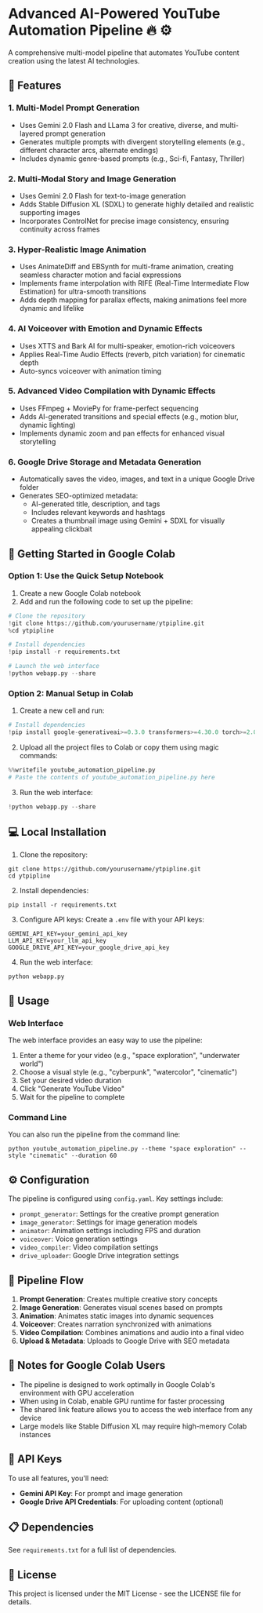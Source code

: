 # Advanced AI-Powered YouTube Automation Pipeline 🔥 ⚙️

A comprehensive multi-model pipeline that automates YouTube content creation using the latest AI technologies.

## 🌟 Features

### 1. Multi-Model Prompt Generation
- Uses Gemini 2.0 Flash and LLama 3 for creative, diverse, and multi-layered prompt generation
- Generates multiple prompts with divergent storytelling elements (e.g., different character arcs, alternate endings)
- Includes dynamic genre-based prompts (e.g., Sci-fi, Fantasy, Thriller)

### 2. Multi-Modal Story and Image Generation
- Uses Gemini 2.0 Flash for text-to-image generation
- Adds Stable Diffusion XL (SDXL) to generate highly detailed and realistic supporting images
- Incorporates ControlNet for precise image consistency, ensuring continuity across frames

### 3. Hyper-Realistic Image Animation
- Uses AnimateDiff and EBSynth for multi-frame animation, creating seamless character motion and facial expressions
- Implements frame interpolation with RIFE (Real-Time Intermediate Flow Estimation) for ultra-smooth transitions
- Adds depth mapping for parallax effects, making animations feel more dynamic and lifelike

### 4. AI Voiceover with Emotion and Dynamic Effects
- Uses XTTS and Bark AI for multi-speaker, emotion-rich voiceovers
- Applies Real-Time Audio Effects (reverb, pitch variation) for cinematic depth
- Auto-syncs voiceover with animation timing

### 5. Advanced Video Compilation with Dynamic Effects
- Uses FFmpeg + MoviePy for frame-perfect sequencing
- Adds AI-generated transitions and special effects (e.g., motion blur, dynamic lighting)
- Implements dynamic zoom and pan effects for enhanced visual storytelling

### 6. Google Drive Storage and Metadata Generation
- Automatically saves the video, images, and text in a unique Google Drive folder
- Generates SEO-optimized metadata:
  - AI-generated title, description, and tags
  - Includes relevant keywords and hashtags
  - Creates a thumbnail image using Gemini + SDXL for visually appealing clickbait

## 🚀 Getting Started in Google Colab

### Option 1: Use the Quick Setup Notebook

1. Create a new Google Colab notebook
2. Add and run the following code to set up the pipeline:

```python
# Clone the repository
!git clone https://github.com/yourusername/ytpipline.git
%cd ytpipline

# Install dependencies
!pip install -r requirements.txt

# Launch the web interface
!python webapp.py --share
```

### Option 2: Manual Setup in Colab

1. Create a new cell and run:
```python
# Install dependencies
!pip install google-generativeai>=0.3.0 transformers>=4.30.0 torch>=2.0.0 torchvision>=0.15.0 diffusers>=0.21.0 accelerate>=0.21.0 moviepy>=1.0.3 tensorflow>=2.12.0 opencv-python>=4.7.0 ftfy>=6.1.1 scipy>=1.10.1 tqdm>=4.65.0 pydrive>=1.3.1 gradio>=3.36.1 numpy>=1.24.3 Pillow>=9.5.0 matplotlib>=3.7.2 python-dotenv>=1.0.0 omegaconf>=2.3.0 einops>=0.6.1 pyngrok>=6.0.0 ffmpeg-python>=0.2.0 google-auth>=2.22.0 google-auth-oauthlib>=1.0.0 google-auth-httplib2>=0.1.0 google-api-python-client>=2.97.0 PyYAML>=6.0.1
```

2. Upload all the project files to Colab or copy them using magic commands:
```python
%%writefile youtube_automation_pipeline.py
# Paste the contents of youtube_automation_pipeline.py here
```

3. Run the web interface:
```python
!python webapp.py --share
```

## 💻 Local Installation

1. Clone the repository:
```
git clone https://github.com/yourusername/ytpipline.git
cd ytpipline
```

2. Install dependencies:
```
pip install -r requirements.txt
```

3. Configure API keys:
Create a `.env` file with your API keys:
```
GEMINI_API_KEY=your_gemini_api_key
LLM_API_KEY=your_llm_api_key
GOOGLE_DRIVE_API_KEY=your_google_drive_api_key
```

4. Run the web interface:
```
python webapp.py
```

## 📖 Usage

### Web Interface

The web interface provides an easy way to use the pipeline:

1. Enter a theme for your video (e.g., "space exploration", "underwater world")
2. Choose a visual style (e.g., "cyberpunk", "watercolor", "cinematic")
3. Set your desired video duration
4. Click "Generate YouTube Video"
5. Wait for the pipeline to complete

### Command Line

You can also run the pipeline from the command line:

```
python youtube_automation_pipeline.py --theme "space exploration" --style "cinematic" --duration 60
```

## ⚙️ Configuration

The pipeline is configured using `config.yaml`. Key settings include:

- `prompt_generator`: Settings for the creative prompt generation
- `image_generator`: Settings for image generation models 
- `animator`: Animation settings including FPS and duration
- `voiceover`: Voice generation settings
- `video_compiler`: Video compilation settings
- `drive_uploader`: Google Drive integration settings

## 🔄 Pipeline Flow

1. **Prompt Generation**: Creates multiple creative story concepts
2. **Image Generation**: Generates visual scenes based on prompts
3. **Animation**: Animates static images into dynamic sequences
4. **Voiceover**: Creates narration synchronized with animations
5. **Video Compilation**: Combines animations and audio into a final video
6. **Upload & Metadata**: Uploads to Google Drive with SEO metadata

## 📝 Notes for Google Colab Users

- The pipeline is designed to work optimally in Google Colab's environment with GPU acceleration
- When using in Colab, enable GPU runtime for faster processing
- The shared link feature allows you to access the web interface from any device
- Large models like Stable Diffusion XL may require high-memory Colab instances

## 🔑 API Keys

To use all features, you'll need:

- **Gemini API Key**: For prompt and image generation
- **Google Drive API Credentials**: For uploading content (optional)

## 📋 Dependencies

See `requirements.txt` for a full list of dependencies.

## 📄 License

This project is licensed under the MIT License - see the LICENSE file for details.
